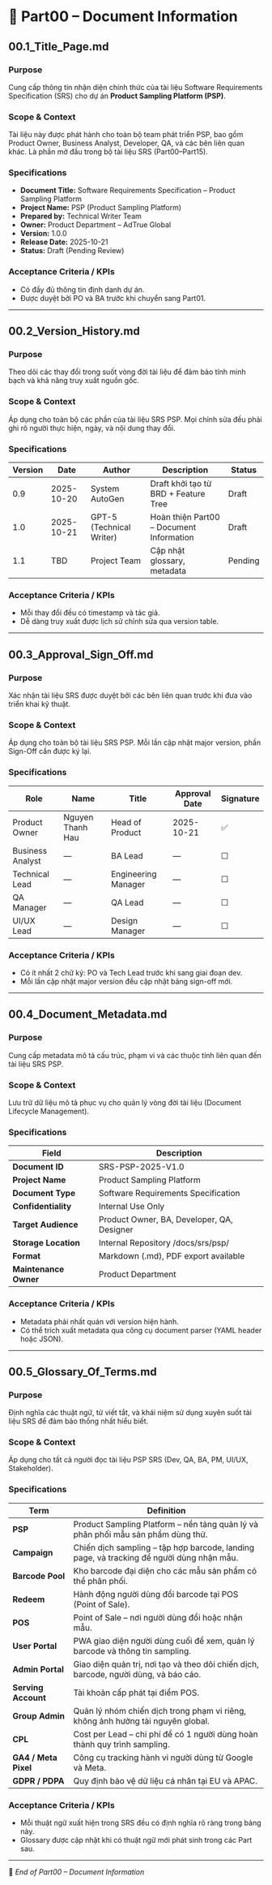 # 🧩 Part00 – Document Information

## 00.1_Title_Page.md

### Purpose
Cung cấp thông tin nhận diện chính thức của tài liệu Software Requirements Specification (SRS) cho dự án **Product Sampling Platform (PSP)**.

### Scope & Context
Tài liệu này được phát hành cho toàn bộ team phát triển PSP, bao gồm Product Owner, Business Analyst, Developer, QA, và các bên liên quan khác. Là phần mở đầu trong bộ tài liệu SRS (Part00–Part15).

### Specifications
- **Document Title:** Software Requirements Specification – Product Sampling Platform  
- **Project Name:** PSP (Product Sampling Platform)  
- **Prepared by:** Technical Writer Team  
- **Owner:** Product Department – AdTrue Global  
- **Version:** 1.0.0  
- **Release Date:** 2025-10-21  
- **Status:** Draft (Pending Review)

### Acceptance Criteria / KPIs
- Có đầy đủ thông tin định danh dự án.  
- Được duyệt bởi PO và BA trước khi chuyển sang Part01.  


---

## 00.2_Version_History.md

### Purpose
Theo dõi các thay đổi trong suốt vòng đời tài liệu để đảm bảo tính minh bạch và khả năng truy xuất nguồn gốc.

### Scope & Context
Áp dụng cho toàn bộ các phần của tài liệu SRS PSP. Mọi chỉnh sửa đều phải ghi rõ người thực hiện, ngày, và nội dung thay đổi.

### Specifications

| Version | Date | Author | Description | Status |
|----------|------|---------|-------------|---------|
| 0.9 | 2025-10-20 | System AutoGen | Draft khởi tạo từ BRD + Feature Tree | Draft |
| 1.0 | 2025-10-21 | GPT-5 (Technical Writer) | Hoàn thiện Part00 – Document Information | Draft |
| 1.1 | TBD | Project Team | Cập nhật glossary, metadata | Pending |

### Acceptance Criteria / KPIs
- Mỗi thay đổi đều có timestamp và tác giả.  
- Dễ dàng truy xuất được lịch sử chỉnh sửa qua version table.  


---

## 00.3_Approval_Sign_Off.md

### Purpose
Xác nhận tài liệu SRS được duyệt bởi các bên liên quan trước khi đưa vào triển khai kỹ thuật.

### Scope & Context
Áp dụng cho toàn bộ tài liệu SRS PSP. Mỗi lần cập nhật major version, phần Sign-Off cần được ký lại.

### Specifications

| Role | Name | Title | Approval Date | Signature |
|------|------|--------|----------------|------------|
| Product Owner | Nguyen Thanh Hau | Head of Product | 2025-10-21 | ✅ |
| Business Analyst | — | BA Lead | — | ☐ |
| Technical Lead | — | Engineering Manager | — | ☐ |
| QA Manager | — | QA Lead | — | ☐ |
| UI/UX Lead | — | Design Manager | — | ☐ |

### Acceptance Criteria / KPIs
- Có ít nhất 2 chữ ký: PO và Tech Lead trước khi sang giai đoạn dev.  
- Mỗi lần cập nhật major version đều cập nhật bảng sign-off mới.  


---

## 00.4_Document_Metadata.md

### Purpose
Cung cấp metadata mô tả cấu trúc, phạm vi và các thuộc tính liên quan đến tài liệu SRS PSP.

### Scope & Context
Lưu trữ dữ liệu mô tả phục vụ cho quản lý vòng đời tài liệu (Document Lifecycle Management).

### Specifications

| Field | Description |
|--------|-------------|
| **Document ID** | SRS-PSP-2025-V1.0 |
| **Project Name** | Product Sampling Platform |
| **Document Type** | Software Requirements Specification |
| **Confidentiality** | Internal Use Only |
| **Target Audience** | Product Owner, BA, Developer, QA, Designer |
| **Storage Location** | Internal Repository /docs/srs/psp/ |
| **Format** | Markdown (.md), PDF export available |
| **Maintenance Owner** | Product Department |

### Acceptance Criteria / KPIs
- Metadata phải nhất quán với version hiện hành.  
- Có thể trích xuất metadata qua công cụ document parser (YAML header hoặc JSON).  


---

## 00.5_Glossary_Of_Terms.md

### Purpose
Định nghĩa các thuật ngữ, từ viết tắt, và khái niệm sử dụng xuyên suốt tài liệu SRS để đảm bảo thống nhất hiểu biết.

### Scope & Context
Áp dụng cho tất cả người đọc tài liệu PSP SRS (Dev, QA, BA, PM, UI/UX, Stakeholder).

### Specifications

| Term | Definition |
|------|-------------|
| **PSP** | Product Sampling Platform – nền tảng quản lý và phân phối mẫu sản phẩm dùng thử. |
| **Campaign** | Chiến dịch sampling – tập hợp barcode, landing page, và tracking để người dùng nhận mẫu. |
| **Barcode Pool** | Kho barcode đại diện cho các mẫu sản phẩm có thể phân phối. |
| **Redeem** | Hành động người dùng đổi barcode tại POS (Point of Sale). |
| **POS** | Point of Sale – nơi người dùng đổi hoặc nhận mẫu. |
| **User Portal** | PWA giao diện người dùng cuối để xem, quản lý barcode và thông tin sampling. |
| **Admin Portal** | Giao diện quản trị, nơi tạo và theo dõi chiến dịch, barcode, người dùng, và báo cáo. |
| **Serving Account** | Tài khoản cấp phát tại điểm POS. |
| **Group Admin** | Quản lý nhóm chiến dịch trong phạm vi riêng, không ảnh hưởng tài nguyên global. |
| **CPL** | Cost per Lead – chi phí để có 1 người dùng hoàn thành quy trình sampling. |
| **GA4 / Meta Pixel** | Công cụ tracking hành vi người dùng từ Google và Meta. |
| **GDPR / PDPA** | Quy định bảo vệ dữ liệu cá nhân tại EU và APAC. |

### Acceptance Criteria / KPIs
- Mỗi thuật ngữ xuất hiện trong SRS đều có định nghĩa rõ ràng trong bảng này.  
- Glossary được cập nhật khi có thuật ngữ mới phát sinh trong các Part sau.  

---

📘 *End of Part00 – Document Information*
